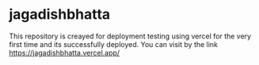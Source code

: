 # jagadishbhatta
This repository is creayed for deployment testing using vercel for the very first time and its successfully deployed. You can visit by the link https://jagadishbhatta.vercel.app/
